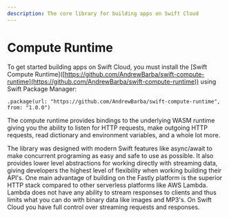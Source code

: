 ```yaml
---
description: The core library for building apps on Swift Cloud
---
```


# Compute Runtime

To get started building apps on Swift Cloud, you must install the \[Swift Compute Runtime]\([https://github.com/AndrewBarba/swift-compute-runtime](https://github.com/AndrewBarba/swift-compute-runtime)) using Swift Package Manager:

```
.package(url: "https://github.com/AndrewBarba/swift-compute-runtime", from: "1.0.0")
```

The compute runtime provides bindings to the underlying WASM runtime giving you the ability to listen for HTTP requests, make outgoing HTTP requests, read dictionary and environment variables, and a whole lot more.

The library was designed with modern Swift features like async/await to make concurrent programing as easy and safe to use as possible. It also provides lower level abstractions for working directly with streaming data, giving developers the highest level of flexibility when working building their API's. One main advantage of building on the Fastly platform is the superior HTTP stack compared to other serverless platforms like AWS Lambda. Lambda does not have any ability to stream responses to clients and thus limits what you can do with binary data like images and MP3's. On Swift Cloud you have full control over streaming requests and responses.
